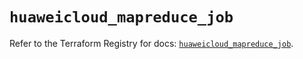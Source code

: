 # `huaweicloud_mapreduce_job`

Refer to the Terraform Registry for docs: [`huaweicloud_mapreduce_job`](https://registry.terraform.io/providers/huaweicloud/huaweicloud/1.71.1/docs/resources/mapreduce_job).
